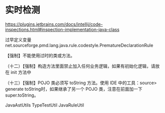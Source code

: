 # 实时检测
https://plugins.jetbrains.com/docs/intellij/code-inspections.html#inspection-implementation-java-class

过早定义变量
net.sourceforge.pmd.lang.java.rule.codestyle.PrematureDeclarationRule


[//]: # (pmd不支持)
【强制】不能使用过时的类或方法。

（十二）【强制】构造方法里面禁止加入任何业务逻辑，如果有初始化逻辑，请放在 init 方法中

（十三）【强制】POJO 类必须写 toString 方法。使用 IDE 中的工具：source> generate toString时，如果继承了另一个 POJO 类，注意在前面加一下 super.toString。


JavaAstUtils
TypeTestUtil
JavaRuleUtil 